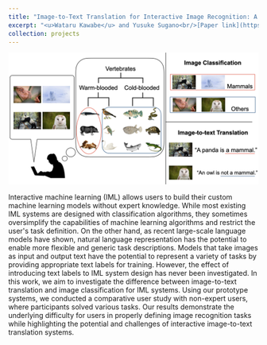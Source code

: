 ```yaml
---
title: "Image-to-Text Translation for Interactive Image Recognition: A Comparative User Study with Non-Expert Users"
excerpt: "<u>Wataru Kawabe</u> and Yusuke Sugano<br/>[Paper link](https://arxiv.org/abs/2305.06641)<br/><img src='/images/projects-1.png'>"
collection: projects
---
```


<img src='/images/projects-1.png'>

Interactive machine learning (IML) allows users to build their custom machine learning models without expert knowledge. While most existing IML systems are designed with classification algorithms, they sometimes oversimplify the capabilities of machine learning algorithms and restrict the user's task definition. On the other hand, as recent large-scale language models have shown, natural language representation has the potential to enable more flexible and generic task descriptions. Models that take images as input and output text have the potential to represent a variety of tasks by providing appropriate text labels for training. However, the effect of introducing text labels to IML system design has never been investigated. In this work, we aim to investigate the difference between image-to-text translation and image classification for IML systems. Using our prototype systems, we conducted a comparative user study with non-expert users, where participants solved various tasks. Our results demonstrate the underlying difficulty for users in properly defining image recognition tasks while highlighting the potential and challenges of interactive image-to-text translation systems.